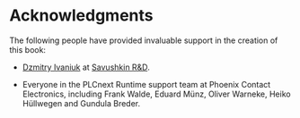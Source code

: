 # Acknowledgments

The following people have provided invaluable support in the creation of this book:

- [Dzmitry Ivaniuk][dzmitry] at [Savushkin R&D][savushkin].

- Everyone in the PLCnext Runtime support team at Phoenix Contact Electronics, including Frank Walde, Eduard Münz, Oliver Warneke, Heiko Hüllwegen and Gundula Breder.

[dzmitry]: https://github.com/idzm
[savushkin]: https://github.com/savushkin-r-d
